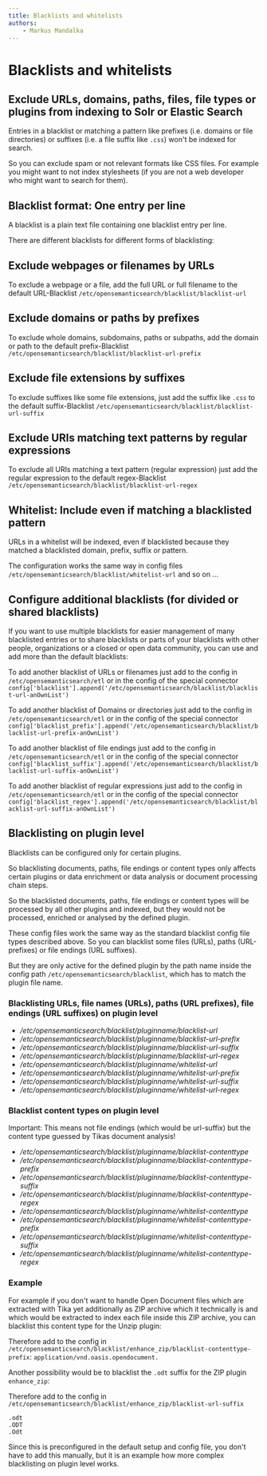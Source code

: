 ```yaml
---
title: Blacklists and whitelists  
authors:  
    - Markus Mandalka
---
```


# Blacklists and whitelists

## Exclude URLs, domains, paths, files, file types or plugins from indexing to Solr or Elastic Search

Entries in a blacklist or matching a pattern like prefixes (i.e. domains or file directories) or suffixes (i.e. a file suffix like `.css`) won't be indexed for search.

So you can exclude spam or not relevant formats like CSS files. For example you might want to not index stylesheets (if you are not a web developer who might want to search for them).

## Blacklist format: One entry per line

A blacklist is a plain text file containing one blacklist entry per line.

There are different blacklists for different forms of blacklisting:

## Exclude webpages or filenames by URLs

To exclude a webpage or a file, add the full URL or full filename to the default URL-Blacklist `/etc/opensemanticsearch/blacklist/blacklist-url`

## Exclude domains or paths by prefixes

To exclude whole domains, subdomains, paths or subpaths, add the domain or path to the default prefix-Blacklist `/etc/opensemanticsearch/blacklist/blacklist-url-prefix`

## Exclude file extensions by suffixes

To exclude suffixes like some file extensions, just add the suffix like `.css` to the default suffix-Blacklist `/etc/opensemanticsearch/blacklist/blacklist-url-suffix`

## Exclude URIs matching text patterns by regular expressions

To exclude all URIs matching a text pattern (regular expression) just add the regular expression to the default regex-Blacklist `/etc/opensemanticsearch/blacklist/blacklist-url-regex`

## Whitelist: Include even if matching a blacklisted pattern

URLs in a whitelist will be indexed, even if blacklisted because  they matched a blacklisted domain, prefix, suffix or pattern.

The configuration works the same way in config files `/etc/opensemanticsearch/blacklist/whitelist-url` and so on ...

## Configure additional blacklists (for divided or shared blacklists)

If you want to use multiple blacklists for easier management of many blacklisted entries or to share blacklists or parts of your blacklists with other people, organizations or a closed or open data community, you can use and add more than the default blacklists:

To add another blacklist of URLs or filenames just add to the config in `/etc/opensemanticsearch/etl` or in the config of the special connector
`config['blacklist'].append('/etc/opensemanticsearch/blacklist/blacklist-url-anOwnList')`

To add another blacklist of Domains or directories just add to the config in `/etc/opensemanticsearch/etl` or in the config of the special connector
`config['blacklist_prefix'].append('/etc/opensemanticsearch/blacklist/blacklist-url-prefix-anOwnList')`

To add another blacklist of file endings just add to the config in `/etc/opensemanticsearch/etl` or in the config of the special connector
`config['blacklist_suffix'].append('/etc/opensemanticsearch/blacklist/blacklist-url-suffix-anOwnList')`

To add another blacklist of regular expressions just add to the config in `/etc/opensemanticsearch/etl` or in the config of the special connector
`config['blacklist_regex'].append('/etc/opensemanticsearch/blacklist/blacklist-url-suffix-anOwnList')`

## Blacklisting on plugin level

Blacklists can be configured only for certain plugins.

So blacklisting documents, paths, file endings or content types only affects certain plugins or data enrichment or data analysis or document processing chain steps.

So the blacklisted documents, paths, file endings or content types will be processed by all other plugins and indexed, but they would not be processed, enriched or analysed by the defined plugin.

These config files work the same way as the standard blacklist config file types described above. So you can blacklist some files (URLs), paths (URL-prefixes) or file endings (URL suffixes).

But they are only active for the defined plugin by the path name inside the config path `/etc/opensemanticsearch/blacklist`, which has to match the plugin file name.

### Blacklisting URLs, file names (URLs), paths (URL prefixes), file endings (URL suffixes) on plugin level

* */etc/opensemanticsearch/blacklist/pluginname/blacklist-url*
* */etc/opensemanticsearch/blacklist/pluginname/blacklist-url-prefix*
* */etc/opensemanticsearch/blacklist/pluginname/blacklist-url-suffix*
* */etc/opensemanticsearch/blacklist/pluginname/blacklist-url-regex*
* */etc/opensemanticsearch/blacklist/pluginname/whitelist-url*
* */etc/opensemanticsearch/blacklist/pluginname/whitelist-url-prefix*
* */etc/opensemanticsearch/blacklist/pluginname/whitelist-url-suffix*
* */etc/opensemanticsearch/blacklist/pluginname/whitelist-url-regex*

### Blacklist content types on plugin level

Important: This means not file endings (which would be url-suffix) but the content type guessed by Tikas document analysis!
* */etc/opensemanticsearch/blacklist/pluginname/blacklist-contenttype*
* */etc/opensemanticsearch/blacklist/pluginname/blacklist-contenttype-prefix*
* */etc/opensemanticsearch/blacklist/pluginname/blacklist-contenttype-suffix*
* */etc/opensemanticsearch/blacklist/pluginname/blacklist-contenttype-regex*
* */etc/opensemanticsearch/blacklist/pluginname/whitelist-contenttype*
* */etc/opensemanticsearch/blacklist/pluginname/whitelist-contenttype-prefix*
* */etc/opensemanticsearch/blacklist/pluginname/whitelist-contenttype-suffix*
* */etc/opensemanticsearch/blacklist/pluginname/whitelist-contenttype-regex*

### Example

For example if you don't want to handle Open Document files which are extracted with Tika yet additionally as ZIP archive which it technically is and which would be extracted to index each file inside this ZIP archive, you can blacklist this content type for the Unzip plugin:

Therefore add to the config in `/etc/opensemanticsearch/blacklist/enhance_zip/blacklist-contenttype-prefix`:
`application/vnd.oasis.opendocument.`

Another possibility would be to blacklist the `.odt` suffix for the ZIP plugin `enhance_zip`:

Therefore add to the config in `/etc/opensemanticsearch/blacklist/enhance_zip/blacklist-url-suffix`

```
.odt
.ODT
.Odt
```

Since this is preconfigured in the default setup and config file, you don't have to add this manually, but it is an example how more complex blacklisting on plugin level works.
